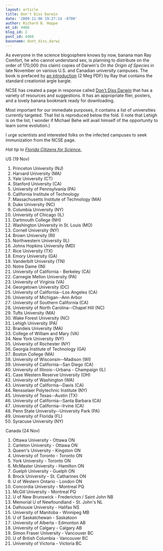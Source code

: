 ```yaml
---
layout: article
title: Don't Diss Darwin
date: '2009-11-06 19:27:14 -0700'
author: Richard B. Hoppe
mt_id: 4466
blog_id: 2
post_id: 4466
basename: dont_diss_darwi
---
```

As everyone in the science blogosphere knows by now, banana man Ray Comfort, he who cannot understand sex, is planning to distribute on the order of 170,000 (his claim) copies of Darwin's _On the Origin of Species_ in late November on various U.S. and Canadian university campuses.  The book is prefaced by [an introduction](http://assets.livingwaters.com/pdf/OriginofSpecies.pdf) (2 Meg PDF) by Ray that contains the standard creationist argle bargle.  

NCSE has created a page in response called [Don't Diss Darwin](http://ncse.com/dont-diss-darwin) that has a variety of resources and suggestions.  It has an appropriate flier, posters, and a lovely banana bookmark ready for downloading.

Most important for our immediate purposes, it contains a list of universities currently targeted.  That list is reproduced below the fold.  (I note that Lehigh is on the list; I wonder if Michael Behe will avail himself of the opportunity to learn some evolution.)

I urge scientists and interested folks on the infected campuses to seek immunization from the NCSE page.

_Hat tip to [Florida Citizens for Science.](http://www.flascience.org/wp/)_

US (19 Nov)

   1. Princeton University (NJ)  
2. Harvard University (MA)  
3. Yale University (CT)  
4. Stanford University (CA)  
5. University of Pennsylvania (PA)  
6. California Institute of Technology  
7. Massachusetts Institute of Technology (MA)  
8. Duke University (NC)  
9. Columbia University (NY)  
10. University of Chicago (IL)  
11. Dartmouth College (NH)  
12. Washington University in St. Louis (MO)  
13. Cornell University (NY)  
14. Brown University (RI)  
15. Northwestern University (IL)  
16. Johns Hopkins University (MD)  
17. Rice University (TX)  
18. Emory University (GA)  
19. Vanderbilt University (TN)  
20. Notre Dame (IN)  
21. University of California - Berkeley (CA)  
22. Carnegie Mellon University (PA)  
23. University of Virginia (VA)  
24. Georgetown University (DC)  
25. University of California--Los Angeles (CA)  
26. University of Michigan--Ann Arbor  
27. University of Southern California (CA)  
28. University of North Carolina--Chapel Hill (NC)  
29. Tufts University (MA)  
30. Wake Forest University (NC)  
31. Lehigh University (PA)  
32. Brandeis University (MA)  
33. College of William and Mary (VA)  
34. New York University (NY)  
35. University of Rochester (NY)  
36. Georgia Institute of Technology (GA)  
37. Boston College (MA)  
38. University of Wisconsin--Madison (WI)  
39. University of California--San Diego (CA)  
40. University of Illinois--Urbana - Champaign (IL)  
41. Case Western Reserve University (OH)  
42. University of Washington (WA)  
43. University of California--Davis (CA)  
44. Rensselaer Polytechnic Institute (NY)  
45. University of Texas--Austin (TX)  
46. University of California--Santa Barbara (CA)  
47. University of California--Irvine (CA)  
48. Penn State University--University Park (PA)  
49. University of Florida (FL)  
50. Syracuse University (NY)

Canada (24 Nov)

   1. Ottawa University - Ottawa ON  
2. Carleton University - Ottawa ON  
3. Queen's University - Kingston ON  
4. University of Toronto - Toronto ON  
5. York University - Toronto ON  
6. McMaster University - Hamilton ON  
7. Guelph University - Guelph ON  
8. Brock University - St. Catharines ON  
9. U of Western Ontario - London ON  
10. Concordia University - Montreal PQ  
11. McGill University - Montreal PQ  
12. U of New Brunswick - Fredericton / Saint John NB  
13. Memorial U of Newfoundland - St. John's NL  
14. Dalhousie University - Halifax NS  
15. University of Manitoba - Winnipeg MB  
16. U of Saskatchewan - Saskatoon  
17. University of Alberta - Edmonton AB  
18. University of Calgary - Calgary AB  
19. Simon Fraser University - Vancouver BC  
20. U of British Columbia - Vancouver BC  
21. University of Victoria - Victoria BC

